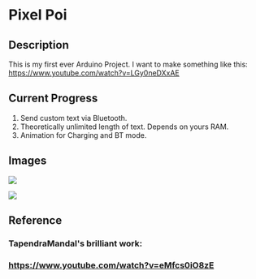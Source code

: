 # Pixel Poi

## Description

This is my first ever Arduino Project. 
I want to make something like this:
https://www.youtube.com/watch?v=LGy0neDXxAE

## Current Progress

1. Send custom text via Bluetooth.
2. Theoretically unlimited length of text. Depends on yours RAM. 
3. Animation for Charging and BT mode. 

## Images

![](https://imgur.com/a/Eo3ERNX)

![](https://imgur.com/a/0CGSoDz)

## Reference

### TapendraMandal's  brilliant work: 

### https://www.youtube.com/watch?v=eMfcs0iO8zE

